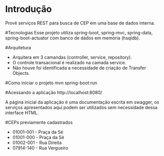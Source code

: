 # Introdução
Provê serviços REST para busca de CEP em uma base de dados interna. 

#Tecnologias
Esse projeto utiliza spring-boot, spring-mvc, spring-data, spring-boot-actuator com banco de dados em memória (hsqldb).

#Arquitetura
* Arquitera em 3 camandas (controller, service, repository).
* O controle transacional é realizado na camada service.
* Não houve foi identificada a necessidade de criação de Transfer Objects.

#Como iniciar o projeto
mvn spring-boot:run

#Acessando a aplicação
http://localhost:8080/

A página inicial da aplicação é uma documentação escrita em swagger, os serviços apresentados aqui podem ser utilizados sem
necessidade dessa interface HTML.

#CEPs previamente cadastrados
* 01001-001 - Praça da Sé
* 01001-000 - Praça da Sé
* 01002-001 - Rua Direita
* 07914-140 - Rua Vergueiro
